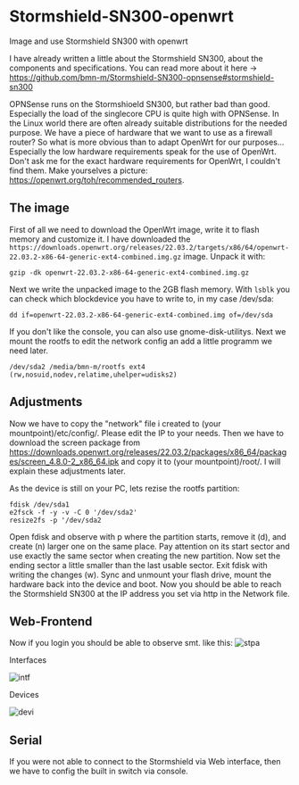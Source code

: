 # Stormshield-SN300-openwrt
Image and use Stormshield SN300 with openwrt 

I have already written a little about the Stormshield SN300, about the components and specifications. You can read more about it here -> https://github.com/bmn-m/Stormshield-SN300-opnsense#stormshield-sn300

OPNSense runs on the Stormshioeld SN300, but rather bad than good. Especially the load of the singlecore CPU is quite high with OPNSense.
In the Linux world there are often already suitable distributions for the needed purpose. 
We have a piece of hardware that we want to use as a firewall router? So what is more obvious than to adapt OpenWrt for our purposes...
Especially the low hardware requirements speak for the use of OpenWrt. Don't ask me for the exact hardware requirements for OpenWrt, I couldn't find them. Make yourselves a picture: https://openwrt.org/toh/recommended_routers.

## The image
First of all we need to download the OpenWrt image, write it to flash memory and customize it.
I have downloaded the ```https://downloads.openwrt.org/releases/22.03.2/targets/x86/64/openwrt-22.03.2-x86-64-generic-ext4-combined.img.gz``` image.
Unpack it with:

```gzip -dk openwrt-22.03.2-x86-64-generic-ext4-combined.img.gz```

Next we write the unpacked image to the 2GB flash memory.
With ```lsblk``` you can check which blockdevice you have to write to, in my case /dev/sda:

```dd if=openwrt-22.03.2-x86-64-generic-ext4-combined.img of=/dev/sda```

If you don't like the console, you can also use gnome-disk-utilitys.
Next we mount the rootfs to edit the network config an add a little programm we need later.

```/dev/sda2 /media/bmn-m/rootfs ext4 (rw,nosuid,nodev,relatime,uhelper=udisks2)```

## Adjustments
Now we have to copy the "network" file i created to (your mountpoint)/etc/config/. Please edit the IP to your needs.
Then we have to download the screen package from https://downloads.openwrt.org/releases/22.03.2/packages/x86_64/packages/screen_4.8.0-2_x86_64.ipk and copy it to (your mountpoint)/root/.
I will explain these adjustments later.

As the device is still on your PC, lets rezise the rootfs partition:

```
fdisk /dev/sda1
e2fsck -f -y -v -C 0 '/dev/sda2' 
resize2fs -p '/dev/sda2
```

Open fdisk and observe with p where the partition starts, remove it (d), and create (n) larger one on the same place. Pay attention on its start sector and use exactly the same sector when creating the new partition. Now set the ending sector a little smaller than the last usable sector. Exit fdisk with writing the changes (w).
Sync and unmount your flash drive, mount the hardware back into the device and boot. Now you should be able to reach the Stormshield SN300 at the IP address you set via http in the Network file.

## Web-Frontend
Now if you login you should be able to observe smt. like this:
![stpa](https://user-images.githubusercontent.com/18091782/204138820-70eb0475-6b1c-4af8-a175-3fce82d41ef9.png)

Interfaces

![intf](https://user-images.githubusercontent.com/18091782/204138829-c3d80d6a-9615-43f6-a788-acccae8a6633.png)

Devices

![devi](https://user-images.githubusercontent.com/18091782/204138834-500d616f-ca30-434b-a05f-9580284f489f.png)

## Serial
If you were not able to connect to the Stormshield via Web interface, then we have to config the built in switch via console.




